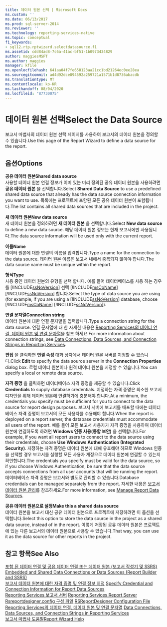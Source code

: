 ```yaml
---
title: 데이터 원본 선택 | Microsoft Docs
ms.custom: ''
ms.date: 06/13/2017
ms.prod: sql-server-2014
ms.reviewer: ''
ms.technology: reporting-services-native
ms.topic: conceptual
f1_keywords:
- sql12.rtp.rptwizard.selectdatasource.f1
ms.assetid: cdd84ad8-7c6a-41ac-bf51-1b0973434829
author: maggiesMSFT
ms.author: maggies
manager: kfile
ms.openlocfilehash: 641aa04f7fe658123aa21cc1bd21264ec0ee28ea
ms.sourcegitcommit: ad4d92dce894592a259721a1571b1d8736abacdb
ms.translationtype: MT
ms.contentlocale: ko-KR
ms.lasthandoff: 08/04/2020
ms.locfileid: "87730075"
---
```

# <a name="select-the-data-source"></a><span data-ttu-id="d7186-102">데이터 원본 선택</span><span class="sxs-lookup"><span data-stu-id="d7186-102">Select the Data Source</span></span>
  <span data-ttu-id="d7186-103">보고서 마법사의 데이터 원본 선택 페이지를 사용하여 보고서의 데이터 원본을 정의할 수 있습니다.</span><span class="sxs-lookup"><span data-stu-id="d7186-103">Use this page of the Report Wizard to define a data source for the report.</span></span>  
  
## <a name="options"></a><span data-ttu-id="d7186-104">옵션</span><span class="sxs-lookup"><span data-stu-id="d7186-104">Options</span></span>  
 <span data-ttu-id="d7186-105">**공유 데이터 원본**</span><span class="sxs-lookup"><span data-stu-id="d7186-105">**Shared data source**</span></span>  
 <span data-ttu-id="d7186-106">사용할 데이터 원본 연결 정보가 이미 있는 미리 정의된 공유 데이터 원본을 사용하려면 **공유 데이터 원본** 을 선택합니다.</span><span class="sxs-lookup"><span data-stu-id="d7186-106">Select **Shared Data Source** to use a predefined shared data source that already has the data source connection information you want to use.</span></span> <span data-ttu-id="d7186-107">목록에는 프로젝트에 포함된 모든 공유 데이터 원본이 포함됩니다.</span><span class="sxs-lookup"><span data-stu-id="d7186-107">The list contains all shared data sources that are included in the project.</span></span>  
  
 <span data-ttu-id="d7186-108">**새 데이터 원본**</span><span class="sxs-lookup"><span data-stu-id="d7186-108">**New data source**</span></span>  
 <span data-ttu-id="d7186-109">새 데이터 원본을 정의하려면 **새 데이터 원본** 을 선택합니다.</span><span class="sxs-lookup"><span data-stu-id="d7186-109">Select **New data source** to define a new data source.</span></span> <span data-ttu-id="d7186-110">해당 데이터 원본 정보는 현재 보고서에만 사용됩니다.</span><span class="sxs-lookup"><span data-stu-id="d7186-110">The data source information will be used only with the current report.</span></span>  
  
 <span data-ttu-id="d7186-111">**이름**</span><span class="sxs-lookup"><span data-stu-id="d7186-111">**Name**</span></span>  
 <span data-ttu-id="d7186-112">데이터 원본에 대한 연결의 이름을 입력합니다.</span><span class="sxs-lookup"><span data-stu-id="d7186-112">Type a name for the connection to the data source.</span></span> <span data-ttu-id="d7186-113">데이터 원본 이름은 보고서 내에서 중복되지 않아야 합니다.</span><span class="sxs-lookup"><span data-stu-id="d7186-113">The data source name must be unique within the report.</span></span>  
  
 <span data-ttu-id="d7186-114">**형식**</span><span class="sxs-lookup"><span data-stu-id="d7186-114">**Type**</span></span>  
 <span data-ttu-id="d7186-115">사용 중인 데이터 원본의 유형을 선택 합니다. 예를 들어 데이터베이스를 사용 하는 경우를 [!INCLUDE[ssNoVersion](../includes/ssnoversion-md.md)] 선택 [!INCLUDE[msCoName](../includes/msconame-md.md)] [!INCLUDE[ssNoVersion](../includes/ssnoversion-md.md)] 합니다.</span><span class="sxs-lookup"><span data-stu-id="d7186-115">Select the type of data source you are using (for example, if you are using a [!INCLUDE[ssNoVersion](../includes/ssnoversion-md.md)] database, choose [!INCLUDE[msCoName](../includes/msconame-md.md)] [!INCLUDE[ssNoVersion](../includes/ssnoversion-md.md)]).</span></span>  
  
 <span data-ttu-id="d7186-116">**연결 문자열**</span><span class="sxs-lookup"><span data-stu-id="d7186-116">**Connection string**</span></span>  
 <span data-ttu-id="d7186-117">데이터 원본에 대한 연결 문자열을 입력합니다.</span><span class="sxs-lookup"><span data-stu-id="d7186-117">Type a connection string for the data source.</span></span> <span data-ttu-id="d7186-118">연결 문자열에 대 한 자세한 내용은 [Reporting Services의 데이터 연결, 데이터 원본 및 연결 문자열](../../2014/reporting-services/data-connections-data-sources-and-connection-strings-in-reporting-services.md)을 참조 하세요.</span><span class="sxs-lookup"><span data-stu-id="d7186-118">For more information about connection strings, see [Data Connections, Data Sources, and Connection Strings in Reporting Services](../../2014/reporting-services/data-connections-data-sources-and-connection-strings-in-reporting-services.md).</span></span>  
  
 <span data-ttu-id="d7186-119">**편집** 을 클릭하면 **연결 속성** 대화 상자에서 데이터 원본 서버를 지정할 수 있습니다.</span><span class="sxs-lookup"><span data-stu-id="d7186-119">Click **Edit** to specify the data source server in the **Connection Properties** dialog box.</span></span> <span data-ttu-id="d7186-120">로컬 데이터 원본이나 원격 데이터 원본을 지정할 수 있습니다.</span><span class="sxs-lookup"><span data-stu-id="d7186-120">You can specify a local or remote data source.</span></span>  
  
 <span data-ttu-id="d7186-121">**자격 증명** 을 클릭하면 데이터베이스 자격 증명을 제공할 수 있습니다.</span><span class="sxs-lookup"><span data-stu-id="d7186-121">Click **Credentials** to supply database credentials.</span></span> <span data-ttu-id="d7186-122">지정하는 자격 증명은 최소한 보고서 디자인을 위해 데이터 원본에 연결하기에 충분해야 합니다.</span><span class="sxs-lookup"><span data-stu-id="d7186-122">At a minimum, the credentials you specify must be sufficient for you to connect to the data source for report design purposes.</span></span> <span data-ttu-id="d7186-123">보고서 서버에 보고서를 배포할 때에는 데이터베이스 자격 증명이 보고서의 모든 사용자를 수용해야 합니다.</span><span class="sxs-lookup"><span data-stu-id="d7186-123">When the report is deployed on a report server, the database credentials must accommodate all users of the report.</span></span> <span data-ttu-id="d7186-124">예를 들어 모든 보고서 사용자가 자격 증명을 사용하여 데이터 원본에 연결하도록 하려면 **Windows 인증 사용(통합 보안)** 을 선택합니다.</span><span class="sxs-lookup"><span data-stu-id="d7186-124">For example, if you want all report users to connect to the data source using their credentials, choose **Use Windows Authentication (Integrated Security)**.</span></span> <span data-ttu-id="d7186-125">지정하는 자격 증명은 데이터 원본에 대해 유효해야 하므로 Windows 인증을 선택할 경우 보고서를 실행할 모든 사용자 계정으로 데이터 원본에 연결할 수 있는지 확인합니다.</span><span class="sxs-lookup"><span data-stu-id="d7186-125">The credentials you specify must be valid for the data source, so if you choose Windows Authentication, be sure that the data source accepts connections from all user accounts that will be running the report.</span></span> <span data-ttu-id="d7186-126">데이터베이스 자격 증명은 보고서와 별도로 관리할 수 있습니다.</span><span class="sxs-lookup"><span data-stu-id="d7186-126">Database credentials can be managed separately from the report.</span></span> <span data-ttu-id="d7186-127">자세한 내용은 [보고서 데이터 원본 관리](report-data/manage-report-data-sources.md)를 참조하세요.</span><span class="sxs-lookup"><span data-stu-id="d7186-127">For more information, see [Manage Report Data Sources](report-data/manage-report-data-sources.md).</span></span>  
  
 <span data-ttu-id="d7186-128">**공유 데이터 원본으로 설정**</span><span class="sxs-lookup"><span data-stu-id="d7186-128">**Make this a shared data source**</span></span>  
 <span data-ttu-id="d7186-129">데이터 원본을 보고서 대신 공유 데이터 원본으로 프로젝트에 저장하려면 이 옵션을 선택합니다.</span><span class="sxs-lookup"><span data-stu-id="d7186-129">Select this option to store the data source in the project as a shared data source, instead of in the report.</span></span> <span data-ttu-id="d7186-130">이렇게 저장된 공유 데이터 원본은 프로젝트에 있는 다른 보고서의 데이터 원본으로 사용할 수 있습니다.</span><span class="sxs-lookup"><span data-stu-id="d7186-130">That way, you can use it as the data source for other reports in the project.</span></span>  
  
## <a name="see-also"></a><span data-ttu-id="d7186-131">참고 항목</span><span class="sxs-lookup"><span data-stu-id="d7186-131">See Also</span></span>  
 <span data-ttu-id="d7186-132">[포함 된 데이터 연결 및 공유 데이터 연결 또는 데이터 원본 &#40;보고서 작성기 및 SSRS&#41;](../../2014/reporting-services/embedded-and-shared-data-connections-or-data-sources-report-builder-and-ssrs.md) </span><span class="sxs-lookup"><span data-stu-id="d7186-132">[Embedded and Shared Data Connections or Data Sources &#40;Report Builder and SSRS&#41;](../../2014/reporting-services/embedded-and-shared-data-connections-or-data-sources-report-builder-and-ssrs.md) </span></span>  
 <span data-ttu-id="d7186-133">[보고서 데이터 원본에 대한 자격 증명 및 연결 정보 지정](report-data/specify-credential-and-connection-information-for-report-data-sources.md) </span><span class="sxs-lookup"><span data-stu-id="d7186-133">[Specify Credential and Connection Information for Report Data Sources](report-data/specify-credential-and-connection-information-for-report-data-sources.md) </span></span>  
 <span data-ttu-id="d7186-134">[Reporting Services 보고서 서버](../../2014/reporting-services/reporting-services-report-server.md) </span><span class="sxs-lookup"><span data-stu-id="d7186-134">[Reporting Services Report Server](../../2014/reporting-services/reporting-services-report-server.md) </span></span>  
 <span data-ttu-id="d7186-135">[Rsreportdesigner.config 구성 파일](report-server/rsreportdesigner-configuration-file.md) </span><span class="sxs-lookup"><span data-stu-id="d7186-135">[RSReportDesigner Configuration File](report-server/rsreportdesigner-configuration-file.md) </span></span>  
 <span data-ttu-id="d7186-136">[Reporting Services의 데이터 연결, 데이터 원본 및 연결 문자열](../../2014/reporting-services/data-connections-data-sources-and-connection-strings-in-reporting-services.md) </span><span class="sxs-lookup"><span data-stu-id="d7186-136">[Data Connections, Data Sources, and Connection Strings in Reporting Services](../../2014/reporting-services/data-connections-data-sources-and-connection-strings-in-reporting-services.md) </span></span>  
 [<span data-ttu-id="d7186-137">보고서 마법사 도움말</span><span class="sxs-lookup"><span data-stu-id="d7186-137">Report Wizard Help</span></span>](../../2014/reporting-services/report-wizard-help.md)  
  
  
